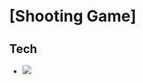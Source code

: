 # [Shooting Game]

## Tech
- <img src="https://img.shields.io/badge/JavaScript-F7DF1E?style=flat&logo=JavaScript&logoColor=white"/>
